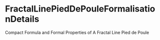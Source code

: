 # FractalLinePiedDePouleFormalisationDetails
 Compact Formula and Formal Properties of A Fractal Line Pied de Poule

